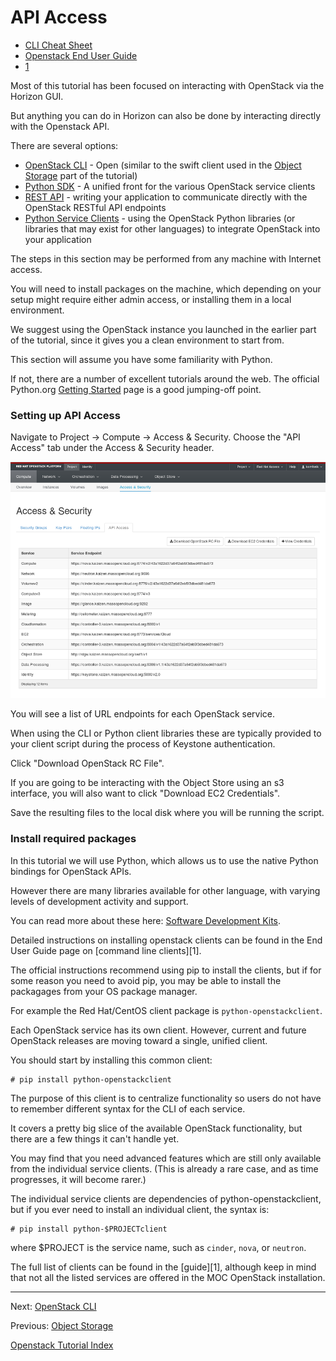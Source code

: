 # API Access
* [CLI Cheat Sheet](http://docs.openstack.org/user-guide/cli-cheat-sheet.html)
* [Openstack End User Guide](http://docs.openstack.org/user-guide/)
* [1](http://docs.openstack.org/user-guide/common/cli-install-openstack-command-line-clients.html)

Most of this tutorial has been focused on interacting with OpenStack via the Horizon GUI.

But anything you can do in Horizon can also be done by interacting directly with the Openstack API.

There are several options:
* [OpenStack CLI](OpenStack-CLI.html) - Open (similar to the swift client used in the [Object Storage](Object-Storage.html) part of the tutorial)
* [Python SDK](Python-SDK.html) - A unified front for the various OpenStack service clients
* [REST API](REST-API.html) - writing your application to communicate directly with the OpenStack RESTful API endpoints
* [Python Service Clients](Python-Service-Clients.html) - using the OpenStack Python libraries (or libraries that may exist for other languages) to integrate OpenStack into your application

The steps in this section may be performed from any machine with Internet access.

You will need to install packages on the machine, which depending on your setup might require either admin access, or installing them in a local environment.

We suggest using the OpenStack instance you launched in the earlier part of the tutorial, since it gives you a clean environment to start from.

This section will assume you have some familiarity with Python. 

If not, there are a number of excellent tutorials around the web. The official Python.org [Getting Started](https://www.python.org/about/gettingstarted/) page is a good jumping-off point.

### Setting up API Access
Navigate to Project -> Compute -> Access & Security.  Choose the "API Access" tab under the Access & Security header.

![](_static/api_access.png)

You will see a list of URL endpoints for each OpenStack service.

When using the CLI or Python client libraries these are typically provided to your client script during the process of Keystone authentication.

Click "Download OpenStack RC File".

If you are going to be interacting with the Object Store using an s3 interface, you will also want to click "Download EC2 Credentials".

Save the resulting files to the local disk where you will be running the script.

### Install required packages

In this tutorial we will use Python, which allows us to use the native Python bindings for OpenStack APIs.

However there are many libraries available for other language, with varying levels of development activity and support.

You can read more about these here: [Software Development Kits](https://wiki.openstack.org/wiki/SDKs). 

Detailed instructions on installing openstack clients can be found in the End User Guide page on [command line clients][1].

The official instructions recommend using pip to install the clients, but if for some reason you need to avoid pip, you may be able to install the packagages from your OS package manager.

For example the Red Hat/CentOS client package is `python-openstackclient`.

Each OpenStack service has its own client.  However, current and future OpenStack releases are moving toward a single, unified client.

You should start by installing this common client:

    # pip install python-openstackclient

The purpose of this client is to centralize functionality so users do not have to remember different syntax for the CLI of each service.

It covers a pretty big slice of the available OpenStack functionality, but there are a few things it can't handle yet.

You may find that you need advanced features which are still only available from the individual service clients.  (This is already a rare case, and as time progresses, it will become rarer.)

The individual service clients are dependencies of python-openstackclient, but if you ever need to install an individual client, the syntax is:

    # pip install python-$PROJECTclient

where $PROJECT is the service name, such as `cinder`, `nova`, or `neutron`.

The full list of clients can be found in the [guide][1], although keep in mind that not all the listed services are offered in the MOC OpenStack installation.

******

Next: [OpenStack CLI](OpenStack-CLI.html)

Previous: [Object Storage](Object-Storage.html)

[Openstack Tutorial Index](OpenStack-Tutorial-Index.html)

